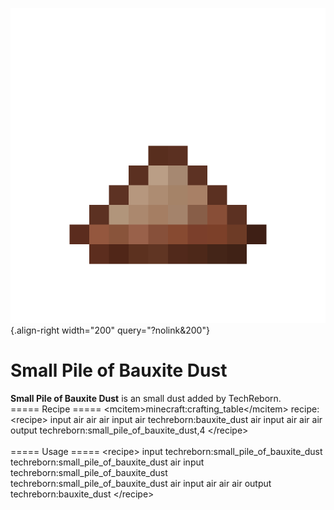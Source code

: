 ![small_pile_of_bauxite_dust.png](/media/mods/techreborn/small_pile_of_bauxite_dust.png){.align-right width="200" query="?nolink&200"}

# Small Pile of Bauxite Dust

**Small Pile of Bauxite Dust** is an small dust added by TechReborn.\
===== Recipe ===== \<mcitem\>minecraft:crafting_table\</mcitem\> recipe:\
\<recipe\> input air air air input air techreborn:bauxite_dust air input air air air output techreborn:small_pile_of_bauxite_dust,4 \</recipe\>\
\
===== Usage ===== \<recipe\> input techreborn:small_pile_of_bauxite_dust techreborn:small_pile_of_bauxite_dust air input techreborn:small_pile_of_bauxite_dust techreborn:small_pile_of_bauxite_dust air input air air air output techreborn:bauxite_dust \</recipe\>
